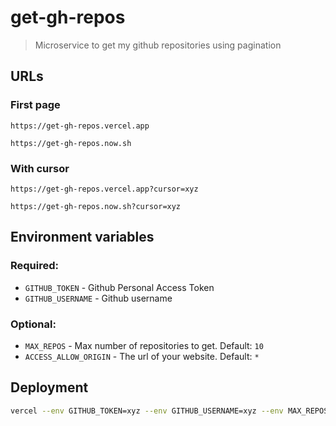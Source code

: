 # get-gh-repos

> Microservice to get my github repositories using pagination

## URLs

### First page
```
https://get-gh-repos.vercel.app
```
```
https://get-gh-repos.now.sh
```

### With cursor
```
https://get-gh-repos.vercel.app?cursor=xyz
```
```
https://get-gh-repos.now.sh?cursor=xyz
```

## Environment variables

### Required:
* `GITHUB_TOKEN` - Github Personal Access Token
* `GITHUB_USERNAME` - Github username

### Optional:
* `MAX_REPOS` - Max number of repositories to get. Default: `10`
* `ACCESS_ALLOW_ORIGIN` - The url of your website. Default: `*`

## Deployment
```sh
vercel --env GITHUB_TOKEN=xyz --env GITHUB_USERNAME=xyz --env MAX_REPOS=xyz --env ACCESS_ALLOW_ORIGIN=xyz
```
